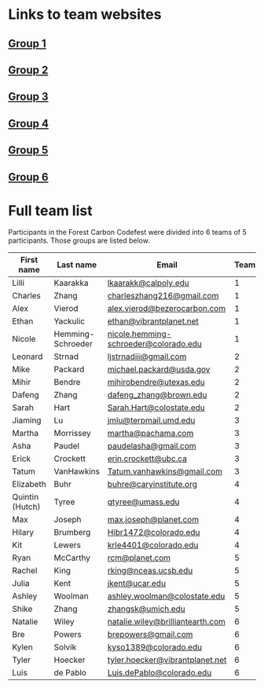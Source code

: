 # Links to team websites

## [Group 1](https://cu-esiil.github.io/FCC24_Group_1/)
## [Group 2](https://cu-esiil.github.io/FCC24_Group_2/)
## [Group 3](https://cu-esiil.github.io/FCC24_Group_3/)
## [Group 4](https://cu-esiil.github.io/FCC24_Group_4/)
## [Group 5](https://cu-esiil.github.io/FCC24_Group_5/)
## [Group 6](https://cu-esiil.github.io/FCC24_Group_6/)

# Full team list

Participants in the Forest Carbon Codefest were divided into 6 teams of 5 participants. Those groups are listed below.

| First name            | Last name             | Email                                      | Team | Tech Lead |
|-----------------------|-----------------------|--------------------------------------------|------|-----------|
| Lilli                 | Kaarakka              | lkaarakk@calpoly.edu                       | 1    |*|
| Charles               | Zhang                 | charleszhang216@gmail.com                  | 1    | |
| Alex                  | Vierod                | alex.vierod@bezerocarbon.com               | 1    | |
| Ethan                 | Yackulic              | ethan@vibrantplanet.net                    | 1    | |
| Nicole                | Hemming-Schroeder     | nicole.hemming-schroeder@colorado.edu      | 1    | |
| Leonard               | Strnad                | ljstrnadiii@gmail.com                      | 2    |*|
| Mike                  | Packard               | michael.packard@usda.gov                   | 2    | |
| Mihir                 | Bendre                | mihirobendre@utexas.edu                    | 2    | |
| Dafeng                | Zhang                 | dafeng_zhang@brown.edu                     | 2    | |
| Sarah                 | Hart                  | Sarah.Hart@colostate.edu                   | 2    | |
| Jiaming               | Lu                    | jmlu@terpmail.umd.edu                      | 3    |*|
| Martha                | Morrissey             | martha@pachama.com                         | 3    | |
| Asha                  | Paudel                | paudelasha@gmail.com                       | 3    | |
| Erick                 | Crockett              | erin.crockett@ubc.ca                       | 3    | |
| Tatum                 | VanHawkins            | Tatum.vanhawkins@gmail.com                 | 3    | |
| Elizabeth             | Buhr                  | buhre@caryinstitute.org                    | 4    |*|
| Quintin (Hutch)       | Tyree                 | qtyree@umass.edu                           | 4    | |
| Max                   | Joseph                | max.joseph@planet.com                      | 4    | |
| Hilary                | Brumberg              | Hibr1472@colorado.edu                      | 4    | |
| Kit                   | Lewers                | krle4401@colorado.edu                      | 4    | |
| Ryan                  | McCarthy              | rcm@planet.com                             | 5    |*|
| Rachel                | King                  | rking@nceas.ucsb.edu                       | 5    | |
| Julia                 | Kent                  | jkent@ucar.edu                             | 5    | |
| Ashley                | Woolman               | ashley.woolman@colostate.edu               | 5    | |
| Shike                 | Zhang                 | zhangsk@umich.edu                          | 5    | |
| Natalie               | Wiley                 | natalie.wiley@brilliantearth.com           | 6    |*|
| Bre                   | Powers                | brepowers@gmail.com                        | 6    | |
| Kylen                 | Solvik                | kyso1389@colorado.edu                      | 6    | |
| Tyler                 | Hoecker               | tyler.hoecker@vibrantplanet.net            | 6    | |
| Luis                  | de Pablo              | Luis.dePablo@colorado.edu                  | 6    | |

